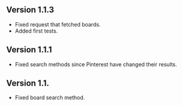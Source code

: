 ## Version 1.1.3

* Fixed request that fetched boards.
* Added first tests.

## Version 1.1.1

* Fixed search methods since Pinterest have changed their results.

## Version 1.1.

* Fixed board search method.
